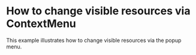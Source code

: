 # How to change visible resources via ContextMenu


<p>This example illustrates how to change visible resources via the popup menu.</p>

<br/>


